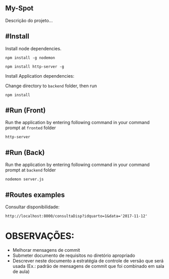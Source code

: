 ##  My-Spot

Descrição do projeto...

#Install
---

Install node dependencies.
```
npm install -g nodemon

```
```
npm install http-server -g

```

Install Application dependencies:

Change directory to ```backend``` folder, then run
```
npm install

```

#Run (Front)
---

Run the application by entering following command in your command prompt at ```fronted``` folder
```
http-server
```

#Run (Back)
---

Run the application by entering following command in your command prompt at ```backend``` folder
```
nodemon server.js
```

#Routes examples
---

Consultar disponibilidade:
```
http://localhost:8000/consultaDisp?idquarto=1&data='2017-11-12'
```



# OBSERVAÇÕES: 
- Melhorar mensagens de commit
- Submeter documento de requisitos no diretório apropriado
- Descrever neste documento a estratégia de controle de versão que será usada (Ex.: padrão de mensagens de commit que foi combinado em sala de aula)